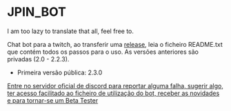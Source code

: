 # JPIN_BOT

I am too lazy to translate that all, feel free to.

Chat bot para a twitch, ao transferir uma [release](https://github.com/JPTronPT/JPIN_BOT/releases), leia o ficheiro README.txt que contém todos os passos para o uso.
 As versões anteriores são privadas (2.0 - 2.2.3).
- Primeira versão pública: 2.3.0

[Entre no servidor oficial de discord para reportar alguma falha, sugerir algo, ter acesso facilitado ao ficheiro de utilização do bot, receber as novidades e para tornar-se um Beta Tester](https://discord.gg/HYC8sD2jg4) 
